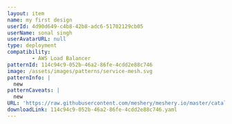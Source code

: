 ```yaml
---
layout: item
name: my first design
userId: 4d90d649-c4b8-42b8-adc6-51702129cb05
userName: sonal singh
userAvatarURL: null
type: deployment
compatibility: 
        - AWS Load Balancer
patternId: 114c94c9-052b-46a2-86fe-4cdd2e88c746
image: /assets/images/patterns/service-mesh.svg
patternInfo: |
  new
patternCaveats: |
  new
URL: 'https://raw.githubusercontent.com/meshery/meshery.io/master/catalog/114c94c9-052b-46a2-86fe-4cdd2e88c746.yaml'
downloadLink: 114c94c9-052b-46a2-86fe-4cdd2e88c746.yaml
---
```

